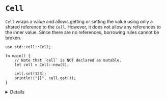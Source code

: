 # `Cell`

`Cell` wraps a value and allows getting or setting the value using only a shared
reference to the `Cell`. However, it does not allow any references to the inner
value. Since there are no references, borrowing rules cannot be broken.

```rust,editable
use std::cell::Cell;

fn main() {
    // Note that `cell` is NOT declared as mutable.
    let cell = Cell::new(5);

    cell.set(123);
    println!("{}", cell.get());
}
```

<details>

- `Cell` is a simple means to ensure safety: it has a `set` method that takes
  `&self`. This needs no runtime check, but requires moving values, which can
  have its own cost.

</details>
